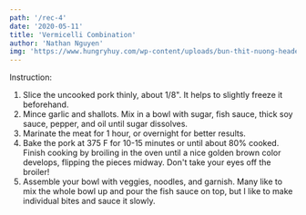 ```yaml
---
path: '/rec-4'
date: '2020-05-11'
title: 'Vermicelli Combination'
author: 'Nathan Nguyen'
img: 'https://www.hungryhuy.com/wp-content/uploads/bun-thit-nuong-header.jpg'
---
```


Instruction:
1. Slice the uncooked pork thinly, about 1/8". It helps to slightly freeze it beforehand.
2. Mince garlic and shallots. Mix in a bowl with sugar, fish sauce, thick soy sauce, pepper, and oil until sugar dissolves.
3. Marinate the meat for 1 hour, or overnight for better results.
4. Bake the pork at 375 F for 10-15 minutes or until about 80% cooked. Finish cooking by broiling in the oven until a nice golden brown color develops, flipping the pieces midway. Don't take your eyes off the broiler!
5. Assemble your bowl with veggies, noodles, and garnish. Many like to mix the whole bowl up and pour the fish sauce on top, but I like to make individual bites and sauce it slowly.